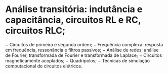 # Análise transitória: indutância e capacitância, circuitos RL e RC, circuitos RLC;
− Circuitos de primeira e segunda ordem;
− Frequência complexa: resposta em frequência, ressonância e filtros passivos;
− Análise de redes: análise de Fourier, transformada de Fourier e transformada de Laplace;
− Circuitos magneticamente acoplados;
− Quadripolos;
− Técnicas de simulação computacional de circuitos elétricos. 
